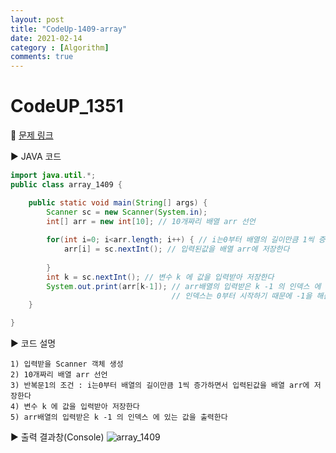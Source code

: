 ```yaml
---
layout: post
title: "CodeUp-1409-array"
date: 2021-02-14
category : [Algorithm]
comments: true
---
```


# CodeUP_1351

🎈 [문제 링크](https://www.codeup.kr/problem.php?id=1409)

▶ JAVA 코드 

```java
import java.util.*;
public class array_1409 {

	public static void main(String[] args) {
		Scanner sc = new Scanner(System.in);
		int[] arr = new int[10]; // 10개짜리 배열 arr 선언
		
		for(int i=0; i<arr.length; i++) { // i는0부터 배열의 길이만큼 1씩 증가하면서
			arr[i] = sc.nextInt(); // 입력된값을 배열 arr에 저장한다
			
		}
		int k = sc.nextInt(); // 변수 k 에 값을 입력받아 저장한다
		System.out.print(arr[k-1]); // arr배열의 입력받은 k -1 의 인덱스 에 있는 값을 출력한다 
									// 인덱스는 0부터 시작하기 때문에 -1을 해준다
	}

}
```

▶ 코드 설명

    1) 입력받을 Scanner 객체 생성
    2) 10개짜리 배열 arr 선언
	3) 반복문1의 조건 : i는0부터 배열의 길이만큼 1씩 증가하면서 입력된값을 배열 arr에 저장한다
	4) 변수 k 에 값을 입력받아 저장한다
	5) arr배열의 입력받은 k -1 의 인덱스 에 있는 값을 출력한다 
		

▶ 출력 결과창(Console)
![array_1409](https://user-images.githubusercontent.com/65608960/107870128-50f31a80-6ed9-11eb-99a7-576cac963b91.JPG)
